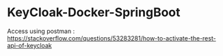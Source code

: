 # KeyCloak-Docker-SpringBoot
Access using postman : https://stackoverflow.com/questions/53283281/how-to-activate-the-rest-api-of-keycloak
